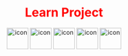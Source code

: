 <div align="center">
  <h1 style="color: red;">Learn Project</h1>
  <img src="https://www.svgrepo.com/show/373703/js.svg" alt="icon" width="50" height="50" />
  <img src="https://www.svgrepo.com/show/452092/react.svg" alt="icon" width="50" height="50" />
  <img src="https://www.svgrepo.com/show/452075/node-js.svg" alt="icon" width="50" height="50" />
  <img src="https://www.svgrepo.com/show/374167/vite.svg" alt="icon" width="50" height="50" />
  <img src="https://www.svgrepo.com/show/374118/tailwind.svg" alt="icon" width="50" height="50" />
</div>
